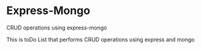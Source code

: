 # Express-Mongo
CRUD operations using express-mongo

This is toDo List that performs CRUD operations using express and mongo

